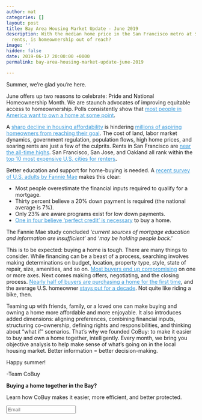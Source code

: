 ```yaml
---
author: mat
categories: []
layout: post
title: Bay Area Housing Market Update - June 2019
description: With the median home price in the San Francisco metro at $955k and sky-high
  rents, is homeownership out of reach?
image: ''
hidden: false
date: 2019-06-17 20:00:00 +0000
permalink: bay-area-housing-market-update-june-2019

---
```

<span class="brz-cp-color7">Summer, we’re glad you’re here.</span></p>
<p
    class="brz-fw-lg-500 brz-fw-xs-im-300 brz-fw-sm-im-300 brz-ff-montserrat brz-ls-xs-im-0 brz-ls-sm-im-0 brz-ls-lg-0 brz-fs-xs-im-15 brz-fs-sm-im-15 brz-fs-lg-16 brz-lh-xs-im-1_6 brz-lh-sm-im-1_6 brz-lh-lg-1_7 brz-text-lg-left">
    <span class="brz-cp-color7"> </span></p>
<p
    class="brz-fw-lg-500 brz-fw-xs-im-300 brz-fw-sm-im-300 brz-ff-montserrat brz-ls-xs-im-0 brz-ls-sm-im-0 brz-ls-lg-0 brz-fs-xs-im-15 brz-fs-sm-im-15 brz-fs-lg-16 brz-lh-xs-im-1_6 brz-lh-sm-im-1_6 brz-lh-lg-1_7 brz-text-lg-left">
    <span class="brz-cp-color7">June offers up two reasons to celebrate: Pride and National Homeownership Month. We are
        staunch advocates of improving equitable access to homeownership. Polls consistently show that </span><a
        href="https://www.zillow.com/research/homeownership-american-dream-20476/" target="_blank"
        style="color: rgb(56, 153, 218);" class="link--external" data-brz-link-type="external">most people in America
        want to own a home at some point</a><span class="brz-cp-color7">. </span></p>
<p
    class="brz-fw-lg-500 brz-fw-xs-im-300 brz-fw-sm-im-300 brz-ff-montserrat brz-ls-xs-im-0 brz-ls-sm-im-0 brz-ls-lg-0 brz-fs-xs-im-15 brz-fs-sm-im-15 brz-fs-lg-16 brz-lh-xs-im-1_6 brz-lh-sm-im-1_6 brz-lh-lg-1_7 brz-text-lg-left">
    <span class="brz-cp-color7"> </span></p>
<p
    class="brz-fw-lg-500 brz-fw-xs-im-300 brz-fw-sm-im-300 brz-ff-montserrat brz-ls-xs-im-0 brz-ls-sm-im-0 brz-ls-lg-0 brz-fs-xs-im-15 brz-fs-sm-im-15 brz-fs-lg-16 brz-lh-xs-im-1_6 brz-lh-sm-im-1_6 brz-lh-lg-1_7 brz-text-lg-left">
    <span class="brz-cp-color7">A </span><a
        href="https://www.forbes.com/sites/brendarichardson/2019/01/31/americas-housing-affordability-crisis-only-getting-worse/#1deac573104b"
        target="_blank" style="color: rgb(56, 153, 218);" class="link--external" data-brz-link-type="external">sharp
        decline in housing affordability</a><span class="brz-cp-color7"> is hindering </span><a
        href="https://www.jchs.harvard.edu/sites/default/files/Harvard_JCHS_State_of_the_Nations_Housing_2018.pdf"
        target="_blank" style="color: rgb(56, 153, 218);" class="link--external" data-brz-link-type="external">millions
        of aspiring homeowners from reaching their goal</a><span class="brz-cp-color7">. The cost of land, labor market
        dynamics, government regulation, population flows, high home prices, and soaring rents are just a few of the
        culprits. Rents in San Francisco are </span><a
        href="https://sf.curbed.com/2019/6/13/18663215/san-franciso-rent-numbers-record-prices-median-graphs"
        target="_blank" style="color: rgb(56, 153, 218);" class="link--external" data-brz-link-type="external">near the
        all-time highs</a><span class="brz-cp-color7">. San Francisco, San Jose, and Oakland all rank within the
    </span><a href="https://www.zumper.com/blog/2019/06/zumper-national-rent-report-june-2019/" target="_blank"
        style="color: rgb(56, 153, 218);" class="link--external" data-brz-link-type="external">top 10 most expensive
        U.S. cities for renters</a><span class="brz-cp-color7">.</span></p>
<p
    class="brz-fw-lg-500 brz-fw-xs-im-300 brz-fw-sm-im-300 brz-ff-montserrat brz-ls-xs-im-0 brz-ls-sm-im-0 brz-ls-lg-0 brz-fs-xs-im-15 brz-fs-sm-im-15 brz-fs-lg-16 brz-lh-xs-im-1_6 brz-lh-sm-im-1_6 brz-lh-lg-1_7 brz-text-lg-left">
    <span class="brz-cp-color7"> </span></p>
<p
    class="brz-fw-lg-500 brz-fw-xs-im-300 brz-fw-sm-im-300 brz-ff-montserrat brz-ls-xs-im-0 brz-ls-sm-im-0 brz-ls-lg-0 brz-fs-xs-im-15 brz-fs-sm-im-15 brz-fs-lg-16 brz-lh-xs-im-1_6 brz-lh-sm-im-1_6 brz-lh-lg-1_7 brz-text-lg-left">
    <span class="brz-cp-color7">Better education and support for home-buying is needed. A </span><a
        href="http://www.fanniemae.com/resources/file/research/housingsurvey/pdf/nhs_consumer_understanding_research.pdf"
        target="_blank" style="color: rgb(56, 153, 218);" class="link--external" data-brz-link-type="external">recent
        survey of U.S. adults by Fannie Mae</a><span class="brz-cp-color7"> makes this clear:</span></p>
<p
    class="brz-fw-lg-500 brz-fw-xs-im-300 brz-fw-sm-im-300 brz-ff-montserrat brz-ls-xs-im-0 brz-ls-sm-im-0 brz-ls-lg-0 brz-fs-xs-im-15 brz-fs-sm-im-15 brz-fs-lg-16 brz-lh-xs-im-1_6 brz-lh-sm-im-1_6 brz-lh-lg-1_7 brz-text-lg-left">
    <span class="brz-cp-color7"> </span></p>
<ul>
    <li
        class="brz-lh-xs-im-2_4 brz-lh-sm-im-2_4 brz-lh-lg-2_5 brz-ls-xs-im-1 brz-ls-sm-im-1 brz-ls-lg-0 brz-fw-lg-500 brz-fw-xs-im-300 brz-fw-sm-im-300 brz-ff-montserrat brz-fs-xs-im-15 brz-fs-sm-im-15 brz-fs-lg-16 brz-text-lg-left">
        <span class="brz-cp-color7">Most people overestimate the financial inputs required to qualify for a mortgage.
        </span></li>
    <li
        class="brz-lh-xs-im-2_4 brz-lh-sm-im-2_4 brz-lh-lg-2_5 brz-ls-xs-im-1 brz-ls-sm-im-1 brz-ls-lg-0 brz-fw-lg-500 brz-fw-xs-im-300 brz-fw-sm-im-300 brz-ff-montserrat brz-fs-xs-im-15 brz-fs-sm-im-15 brz-fs-lg-16 brz-text-lg-left">
        <span class="brz-cp-color7">Thirty percent believe a 20% down payment is required (the national average is 7%).
        </span></li>
    <li
        class="brz-lh-xs-im-2_4 brz-lh-sm-im-2_4 brz-lh-lg-2_5 brz-ls-xs-im-1 brz-ls-sm-im-1 brz-ls-lg-0 brz-fw-lg-500 brz-fw-xs-im-300 brz-fw-sm-im-300 brz-ff-montserrat brz-fs-xs-im-15 brz-fs-sm-im-15 brz-fs-lg-16 brz-text-lg-left">
        <span class="brz-cp-color7">Only 23% are aware programs exist for low down payments. </span></li>
    <li
        class="brz-lh-xs-im-2_4 brz-lh-sm-im-2_4 brz-lh-lg-2_5 brz-ls-xs-im-1 brz-ls-sm-im-1 brz-ls-lg-0 brz-fw-lg-500 brz-fw-xs-im-300 brz-fw-sm-im-300 brz-ff-montserrat brz-fs-xs-im-15 brz-fs-sm-im-15 brz-fs-lg-16 brz-text-lg-left">
        <a href="https://info.bankofamerica.com/assets/pdfs/BofA_2018_HBIR.pdf" target="_blank"
            style="color: rgb(56, 153, 218);" class="link--external" data-brz-link-type="external">One in four believe
            ‘perfect credit’ is necessary</a><span class="brz-cp-color7"> to buy a home. </span></li>
</ul>
<p
    class="brz-fw-lg-500 brz-fw-xs-im-300 brz-fw-sm-im-300 brz-ff-montserrat brz-ls-xs-im-0 brz-ls-sm-im-0 brz-ls-lg-0 brz-fs-xs-im-15 brz-fs-sm-im-15 brz-fs-lg-16 brz-lh-xs-im-1_6 brz-lh-sm-im-1_6 brz-lh-lg-1_7 brz-text-lg-left">
    <span class="brz-cp-color7"> </span></p>
<p class="brz-fw-lg-500 brz-fw-xs-im-300 brz-fw-sm-im-300 brz-ff-montserrat brz-tp-paragraph brz-text-lg-left"><span
        class="brz-cp-color7">The Fannie Mae study concluded ‘</span><em class="brz-cp-color7">current sources of
        mortgage education and information are insufficient</em><span class="brz-cp-color7">’ and ‘</span><em
        class="brz-cp-color7">may be holding people back</em><span class="brz-cp-color7">.’</span></p>
<p class="brz-fw-lg-500 brz-fw-xs-im-300 brz-fw-sm-im-300 brz-ff-montserrat brz-tp-paragraph brz-text-lg-left"><span
        class="brz-cp-color7"> </span></p>
<p class="brz-fw-lg-500 brz-fw-xs-im-300 brz-fw-sm-im-300 brz-ff-montserrat brz-tp-paragraph brz-text-lg-left"><span
        class="brz-cp-color7">This is to be expected: buying a home is tough. There are many things to consider. While
        financing can be a beast of a process, searching involves making determinations on budget, location, property
        type, style, state of repair, size, amenities, and so on. </span><a
        href="https://www.nar.realtor/research-and-statistics/research-reports/home-buyer-and-seller-generational-trends"
        target="_blank" style="color: rgb(56, 153, 218);" class="link--external" data-brz-link-type="external">Most
        buyers end up compromising</a><span class="brz-cp-color7"> on one or more axes. Next comes making offers,
        negotiating, and the closing process. </span><a
        href="https://www.zillow.com/report/2018/buyers/the-typical-american-home-buyer/" target="_blank"
        style="color: rgb(56, 153, 218);" class="link--external" data-brz-link-type="external">Nearly half of buyers are
        purchasing a home for the first time</a><span class="brz-cp-color7">, and the average U.S. homeowner </span><a
        href="https://www.housingwire.com/articles/47173-homeowners-are-staying-put-longer-than-ever-before"
        target="_blank" style="color: rgb(56, 153, 218);" class="link--external" data-brz-link-type="external">stays put
        for a decade</a><span class="brz-cp-color7">. Not quite like riding a bike, then. </span></p>
<p class="brz-fw-lg-500 brz-fw-xs-im-300 brz-fw-sm-im-300 brz-ff-montserrat brz-tp-paragraph brz-text-lg-left"><span
        class="brz-cp-color7"> </span></p>
<p class="brz-fw-lg-500 brz-fw-xs-im-300 brz-fw-sm-im-300 brz-ff-montserrat brz-tp-paragraph brz-text-lg-left"><span
        class="brz-cp-color7">Teaming up with friends, family, or a loved one can make buying and owning a home more
        affordable and more enjoyable. It also introduces added dimensions: aligning preferences, combining financial
        inputs, structuring co-ownership, defining rights and responsibilities, and thinking about “what if” scenarios.
        That’s why we founded CoBuy: to make it easier to buy and own a home together, intelligently. Every month, we
        bring you objective analysis to help make sense of what’s going on in the local housing market. Better
        information = better decision-making. </span></p>
<p class="brz-fw-lg-500 brz-fw-xs-im-300 brz-fw-sm-im-300 brz-ff-montserrat brz-tp-paragraph brz-text-lg-left"><span
        class="brz-cp-color7"> </span></p>
<p class="brz-fw-lg-500 brz-fw-xs-im-300 brz-fw-sm-im-300 brz-ff-montserrat brz-tp-paragraph brz-text-lg-left"><span
        class="brz-cp-color7">Happy summer!</span></p>
<p class="brz-fw-lg-500 brz-fw-xs-im-300 brz-fw-sm-im-300 brz-ff-montserrat brz-tp-paragraph brz-text-lg-left"><span
        class="brz-cp-color7"> </span></p>
<p
    class="brz-fw-lg-500 brz-fw-xs-im-300 brz-fw-sm-im-300 brz-ff-montserrat brz-ls-xs-im-0 brz-ls-sm-im-0 brz-ls-lg-0 brz-fs-xs-im-15 brz-fs-sm-im-15 brz-fs-lg-16 brz-lh-xs-im-1_6 brz-lh-sm-im-1_6 brz-lh-lg-1_7 brz-text-lg-left">
    <span class="brz-cp-color7">-Team CoBuy </span></p>
</div>
</div>
</div>
<div class="brz-wrapper brz-css-rxqij">
    <div class="brz-d-xs-flex brz-css-zudwn brz-css-shixx">
        <div class="brz-spacer brz-css-xsoay"></div>
    </div>
</div>
<div class="brz-row__container brz-css-ucqxh" data-custom-id="xtmykznqks">
    <div class="brz-bg brz-flex-xs-wrap brz-row__bg brz-css-yodgv">
        <div class="brz-bg-content">
            <div class="brz-row brz-css-chasa brz-css-xirhm">
                <div class="brz-columns brz-css-rtxrr" data-custom-id="ioryxqbayo">
                    <div class="brz-bg brz-css-eqruy brz-css-btybc">
                        <div class="brz-bg-media">
                            <div class="brz-bg-color"></div>
                        </div>
                        <div class="brz-bg-content">
                            <div class="brz-wrapper brz-css-rxqij">
                                <div class="brz-d-xs-flex brz-css-zudwn">
                                    <div class="brz-rich-text" data-custom-id="vxylbvwwas">
                                        <p
                                            class="brz-fw-lg-400 brz-fs-xs-im-19 brz-fs-sm-im-19 brz-fs-lg-20 brz-fw-xs-im-300 brz-fw-sm-im-300 brz-ff-lato brz-ls-xs-im-0 brz-ls-sm-im-0 brz-ls-lg-0 brz-lh-xs-im-1_6 brz-lh-sm-im-1_6 brz-lh-lg-1_7">
                                            <strong class="brz-cp-color3">Buying a home together in the Bay? </strong>
                                        </p>
                                        <p
                                            class="brz-fw-lg-400 brz-fs-xs-im-19 brz-fs-sm-im-19 brz-fs-lg-20 brz-fw-xs-im-300 brz-fw-sm-im-300 brz-ff-lato brz-ls-xs-im-0 brz-ls-sm-im-0 brz-ls-lg-0 brz-lh-xs-im-1_6 brz-lh-sm-im-1_6 brz-lh-lg-1_7">
                                            <strong class="brz-cp-color3"> </strong></p>
                                        <p
                                            class="brz-fs-xs-im-17 brz-fs-sm-im-17 brz-fs-lg-18 brz-fw-lg-400 brz-fw-xs-im-300 brz-fw-sm-im-300 brz-ff-lato brz-ls-xs-im-0 brz-ls-sm-im-0 brz-ls-lg-0 brz-lh-xs-im-1_6 brz-lh-sm-im-1_6 brz-lh-lg-1_7">
                                            <span class="brz-cp-color3">Learn how CoBuy makes it easier, more efficient,
                                                and better protected.</span></p>
                                    </div>
                                </div>
                            </div>
                        </div>
                    </div>
                </div>
                <div class="brz-columns brz-css-rtxrr" data-custom-id="eitsppglgn">
                    <div class="brz-bg brz-css-eqruy brz-css-pesyv">
                        <div class="brz-bg-media">
                            <div class="brz-bg-color"></div>
                        </div>
                        <div class="brz-bg-content">
                            <div class="brz-wrapper brz-css-rxqij">
                                <div class="brz-d-xs-flex brz-css-zudwn">
                                    <div class="brz-forms css-1nx6iz" data-form-version="1" data-custom-id="awndpbbtdl">
                                        <form class="brz-form"
                                            action="https://blog.gocobuy.com/wp-admin/admin-ajax.php?action=brizy_submit_form"
                                            novalidate="" data-form-id="awndpbbtdl"
                                            data-project-id="f57de938a3b777f53dcc1ff78580c6b1"
                                            data-success="Thanks! We'll be in touch shortly."
                                            data-error="Woops. Something's not right. We're working on it!"
                                            data-redirect="">
                                            <div class="brz-forms__fields css-lin1wz">
                                                <div class="brz-forms__item css-skuihs"><input type="email"
                                                        class="brz-input brz-forms__field" id="ygrvetkdxx"
                                                        name="ygrvetkdxx" placeholder="Email" required=""
                                                        pattern="^[a-zA-Z0-9_.+-]+@[a-zA-Z0-9-]+\.[a-zA-Z0-9-.]+$"
                                                        data-type="Email" data-label="Email" data-kpxc-id="ygrvetkdxx">
                                                </div>
                                            </div>